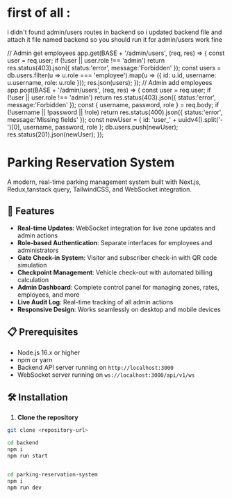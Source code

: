 
# first of all :
 i didn't found admin/users routes in backend 
so i updated backend file and attach it file named backend so you should run it for admin/users work fine


// Admin get employees
app.get(BASE + '/admin/users', (req, res) => {
  const user = req.user;
  if (!user || user.role !== 'admin') return res.status(403).json({ status:'error', message:'Forbidden' });
  const users = db.users.filter(u => u.role === 'employee').map(u => ({ id: u.id, username: u.username, role: u.role }));
  res.json(users);
});
// Admin add employees
app.post(BASE + '/admin/users', (req, res) => {
  const user = req.user;
  if (!user || user.role !== 'admin') return res.status(403).json({ status:'error', message:'Forbidden' });
  const { username, password, role } = req.body;
  if (!username || !password || !role) return res.status(400).json({ status:'error', message:'Missing fields' });
  const newUser = { id: 'user_' + uuidv4().split('-')[0], username, password, role };
  db.users.push(newUser);
  res.status(201).json(newUser);
});


# Parking Reservation System



A modern, real-time parking management system built with Next.js, Redux,tanstack query, TailwindCSS, and WebSocket integration.

## 🚀 Features

- **Real-time Updates**: WebSocket integration for live zone updates and admin actions
- **Role-based Authentication**: Separate interfaces for employees and administrators
- **Gate Check-in System**: Visitor and subscriber check-in with QR code simulation
- **Checkpoint Management**: Vehicle check-out with automated billing calculation
- **Admin Dashboard**: Complete control panel for managing zones, rates, employees, and more
- **Live Audit Log**: Real-time tracking of all admin actions
- **Responsive Design**: Works seamlessly on desktop and mobile devices

## 📋 Prerequisites

- Node.js 16.x or higher
- npm or yarn
- Backend API server running on `http://localhost:3000`
- WebSocket server running on `ws://localhost:3000/api/v1/ws`

## 🛠️ Installation

1. **Clone the repository**
```bash
git clone <repository-url>

cd backend
npm i 
npm run start


cd parking-reservation-system
npm i 
npm run dev
